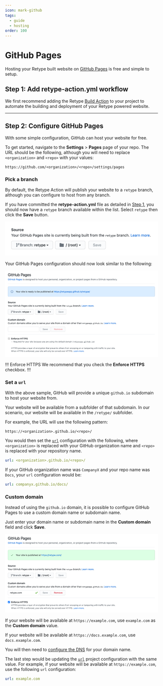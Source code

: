 ```yaml
---
icon: mark-github
tags:
  - guide
  - hosting
order: 100
---
```

# GitHub Pages

Hosting your Retype built website on [GitHub Pages](https://pages.github.com/) is free and simple to setup.

## Step 1: Add **retype-action.yml** workflow

We first recommend adding the Retype [Build Action](/guides/github-actions.md) to your project to automate the building and deployment of your Retype powered website.

---

## Step 2: Configure GitHub Pages

With some simple configuration, GitHub can host your website for free.

To get started, navigate to the **Settings** > **Pages** page of your repo. The URL should be the following, although you will need to replace `<organization>` and `<repo>` with your values:

```
https://github.com/<organization>/<repo>/settings/pages
```

### Pick a branch

By default, the Retype Action will publish your website to a `retype` branch, although you can configure to host from any branch.

If you have committed the **retype-action.yml** file as detailed in [Step 1](#step-1-add-retype-actionyml-workflow), you should now have a `retype` branch available within the list. Select `retype` then click the **Save** button.

![](/static/github-actions-configure-branch.png)

Your GitHub Pages configuration should now look similar to the following:

![](/static/github-actions-enable-pages.png)

!!! Enforce HTTPS
We recommend that you check the **Enforce HTTPS** checkbox.
!!!

### Set a `url`

With the above sample, GitHub will provide a unique `github.io` subdomain to host your website from.

Your website will be available from a subfolder of that subdomain. In our scenario, our website will be available in the `/retype/` subfolder.

For example, the URL will use the following pattern:

```
https://<organization>.github.io/<repo>/
```

You would then set the [`url`](/configuration/project.md#url) configuration with the following, where `<organization>` is replaced with your GitHub organization name and `<repo>` is replaced with your repository name.

```yml
url: <organization>.github.io/<repo>/
```

If your GitHub organization name was `CompanyX` and your repo name was `Docs`, your `url` configuration would be:

```yml
url: companyx.github.io/docs/
```

### Custom domain

Instead of using the `github.io` domain, it is possible to configure GitHub Pages to use a custom domain name or subdomain name.

Just enter your domain name or subdomain name in the **Custom domain** field and click **Save**.

![](/static/github-actions-configure-custom-domain.png)

If your website will be available at `https://example.com`, use `example.com` as the **Custom domain** value.

If your website will be available at `https://docs.example.com`, use `docs.example.com`.

You will then need to [configure the DNS](https://docs.github.com/articles/using-a-custom-domain-with-github-pages/) for your domain name.

The last step would be updating the [`url`](/configuration/project.md#url) project configuration with the same value. For example, if your website will be available at `https://example.com`, use the following `url` configuration:

```yml
url: example.com
```
